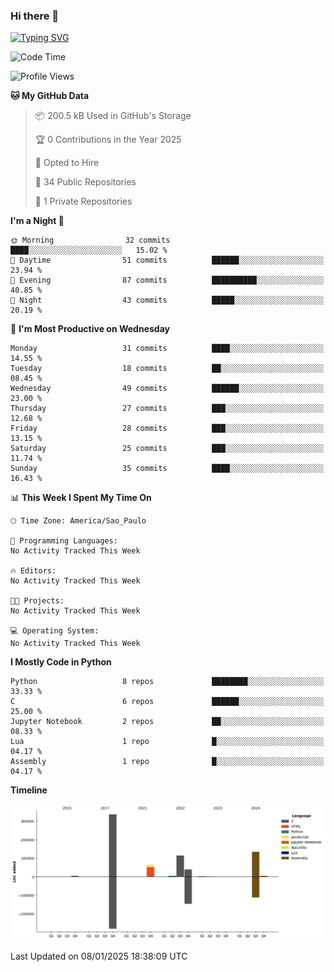 ### Hi there 👋

<a href="https://git.io/typing-svg"><img src="https://readme-typing-svg.herokuapp.com?font=Fira+Code&duration=2000&pause=100&center=true&vCenter=true&multiline=true&width=720&height=175&lines=Gui's+are+a+lie%2C+they+are+just+front-ends+to+the+shell.;Through+the+shell%2C+I+gain+sudo.;Through+sudo%2C+I+gain+power.;Through+power%2C+I+gain+root.;Through+root%2C+my+chains+are+broken.;uid%3D0+shall+free+me...." alt="Typing SVG" /></a>


<!--START_SECTION:waka-->
![Code Time](http://img.shields.io/badge/Code%20Time-1%2C018%20hrs%2017%20mins-blue)

![Profile Views](http://img.shields.io/badge/Profile%20Views-1-blue)

**🐱 My GitHub Data** 

> 📦 200.5 kB Used in GitHub's Storage 
 > 
> 🏆 0 Contributions in the Year 2025
 > 
> 💼 Opted to Hire
 > 
> 📜 34 Public Repositories 
 > 
> 🔑 1 Private Repositories 
 > 
**I'm a Night 🦉** 

```text
🌞 Morning                32 commits          ████░░░░░░░░░░░░░░░░░░░░░   15.02 % 
🌆 Daytime                51 commits          ██████░░░░░░░░░░░░░░░░░░░   23.94 % 
🌃 Evening                87 commits          ██████████░░░░░░░░░░░░░░░   40.85 % 
🌙 Night                  43 commits          █████░░░░░░░░░░░░░░░░░░░░   20.19 % 
```
📅 **I'm Most Productive on Wednesday** 

```text
Monday                   31 commits          ████░░░░░░░░░░░░░░░░░░░░░   14.55 % 
Tuesday                  18 commits          ██░░░░░░░░░░░░░░░░░░░░░░░   08.45 % 
Wednesday                49 commits          ██████░░░░░░░░░░░░░░░░░░░   23.00 % 
Thursday                 27 commits          ███░░░░░░░░░░░░░░░░░░░░░░   12.68 % 
Friday                   28 commits          ███░░░░░░░░░░░░░░░░░░░░░░   13.15 % 
Saturday                 25 commits          ███░░░░░░░░░░░░░░░░░░░░░░   11.74 % 
Sunday                   35 commits          ████░░░░░░░░░░░░░░░░░░░░░   16.43 % 
```


📊 **This Week I Spent My Time On** 

```text
🕑︎ Time Zone: America/Sao_Paulo

💬 Programming Languages: 
No Activity Tracked This Week

🔥 Editors: 
No Activity Tracked This Week

🐱‍💻 Projects: 
No Activity Tracked This Week

💻 Operating System: 
No Activity Tracked This Week
```

**I Mostly Code in Python** 

```text
Python                   8 repos             ████████░░░░░░░░░░░░░░░░░   33.33 % 
C                        6 repos             ██████░░░░░░░░░░░░░░░░░░░   25.00 % 
Jupyter Notebook         2 repos             ██░░░░░░░░░░░░░░░░░░░░░░░   08.33 % 
Lua                      1 repo              █░░░░░░░░░░░░░░░░░░░░░░░░   04.17 % 
Assembly                 1 repo              █░░░░░░░░░░░░░░░░░░░░░░░░   04.17 % 
```



**Timeline**

![Lines of Code chart](https://raw.githubusercontent.com/Gedankenn/Gedankenn/main/assets/bar_graph.png)


 Last Updated on 08/01/2025 18:38:09 UTC
<!--END_SECTION:waka-->
